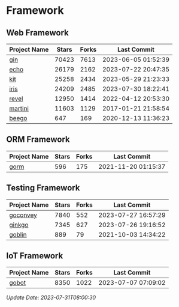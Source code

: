 # Framework

## Web Framework
| Project Name | Stars | Forks | Last Commit |
| ------------ | ----- | ----- | ----------- |
| [gin](https://github.com/gin-gonic/gin) | 70423 | 7613 | 2023-06-05 01:52:39 |
| [echo](https://github.com/labstack/echo) | 26179 | 2162 | 2023-07-22 20:47:35 |
| [kit](https://github.com/go-kit/kit) | 25258 | 2434 | 2023-05-29 21:23:33 |
| [iris](https://github.com/kataras/iris) | 24209 | 2485 | 2023-07-30 18:22:41 |
| [revel](https://github.com/revel/revel) | 12950 | 1414 | 2022-04-12 20:53:30 |
| [martini](https://github.com/go-martini/martini) | 11603 | 1129 | 2017-01-21 21:58:54 |
| [beego](https://github.com/astaxie/beego) | 647 | 169 | 2020-12-13 11:36:23 |

## ORM Framework
| Project Name | Stars | Forks | Last Commit |
| ------------ | ----- | ----- | ----------- |
| [gorm](https://github.com/jinzhu/gorm) | 596 | 175 | 2021-11-20 01:15:37 |

## Testing Framework
| Project Name | Stars | Forks | Last Commit |
| ------------ | ----- | ----- | ----------- |
| [goconvey](https://github.com/smartystreets/goconvey) | 7840 | 552 | 2023-07-27 16:57:29 |
| [ginkgo](https://github.com/onsi/ginkgo) | 7345 | 627 | 2023-07-26 19:16:52 |
| [goblin](https://github.com/franela/goblin) | 889 | 79 | 2021-10-03 14:34:22 |

## IoT Framework
| Project Name | Stars | Forks | Last Commit |
| ------------ | ----- | ----- | ----------- |
| [gobot](https://github.com/hybridgroup/gobot) | 8350 | 1022 | 2023-07-07 07:09:02 |

*Update Date: 2023-07-31T08:00:30*